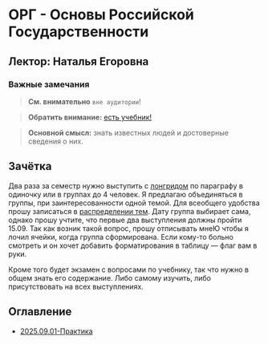 # ОРГ - Основы Российской Государственности

## Лектор: Наталья Егоровна

### Важные замечания

> **См. внимательно** `вне аудитории`!

> **Обратить внимание:** [есть учебник!](https://files.sberdisk.ru/s/KcJZN8LsD8uPRyo)

> **Основной смысл:** знать известных людей и достоверные сведения о них.

## Зачётка

Два раза за семестр нужно выступить с [лонгридом](https://ru.wikipedia.org/wiki/Лонгрид) по параграфу в одиночку или в группах до 4 человек.
Я предлагаю объединяться в группы, при заинтересованности одной темой. Для всеобщего удобства прошу записаться в [распределении тем](https://docs.google.com/spreadsheets/d/14IghSAr64R6pyRCrCZSfSQ65QS6v-L1U4Hg-vg8wUzk/edit?usp=sharing). Дату группа выбирает сама, однако прошу учтите, что первые два выступления должны пройти 15.09. Так как возник такой вопрос, прошу отписывать мнеЮ чтобы я лочил ячейки, когда группа сформирована. Если кому-то больно смотреть и он хочет добавить форматирования в таблицу — флаг вам в руки.

Кроме того будет экзамен с вопросами по учебнику, так что нужно в общем знать его содержание. Либо самому изучить, либо присутствовать на всех выступлениях.

## Оглавление
- [2025.09.01-Практика](./2025.09.01-Практика.md)
